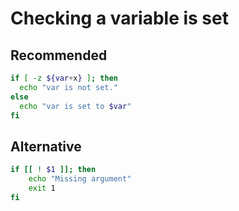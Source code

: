 # Checking a variable is set

## Recommended

```sh
if [ -z ${var+x} ]; then
  echo "var is not set."
else
  echo "var is set to $var"
fi
```

## Alternative

```sh
if [[ ! $1 ]]; then
    echo "Missing argument"
    exit 1
fi
```
